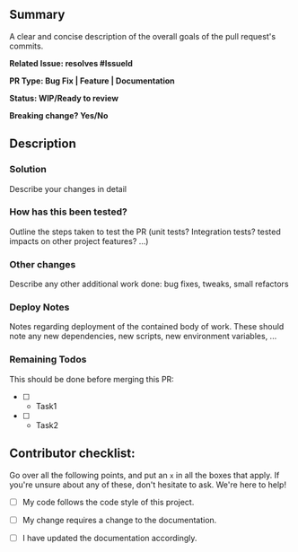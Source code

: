 ## Summary
A clear and concise description of the overall goals of the pull request's commits.

**Related Issue: resolves #IssueId**

**PR Type: Bug Fix | Feature | Documentation**

**Status: WIP/Ready to review**

**Breaking change? Yes/No**


## Description
### Solution
Describe your changes in detail

### How has this been tested?
Outline the steps taken to test the PR (unit tests? Integration tests? tested impacts on other project features? ...)

### Other changes
Describe any other additional work done:
bug fixes, tweaks, small refactors

### Deploy Notes
Notes regarding deployment of the contained body of work. These should note any
new dependencies, new scripts, new environment variables, ...

### Remaining Todos
This should be done before merging this PR:
* [ ] - Task1
* [ ] - Task2

## Contributor checklist:
Go over all the following points, and put an `x` in all the boxes that apply.
If you're unsure about any of these, don't hesitate to ask. We're here to help!
- [ ] My code follows the code style of this project.
- [ ] My change requires a change to the documentation.
- [ ] I have updated the documentation accordingly.




